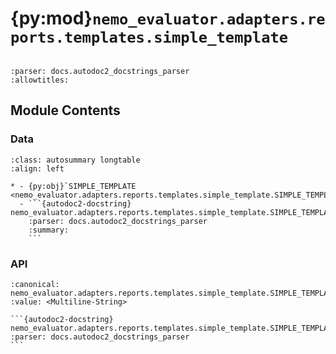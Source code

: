 # {py:mod}`nemo_evaluator.adapters.reports.templates.simple_template`

```{py:module} nemo_evaluator.adapters.reports.templates.simple_template
```

```{autodoc2-docstring} nemo_evaluator.adapters.reports.templates.simple_template
:parser: docs.autodoc2_docstrings_parser
:allowtitles:
```

## Module Contents

### Data

````{list-table}
:class: autosummary longtable
:align: left

* - {py:obj}`SIMPLE_TEMPLATE <nemo_evaluator.adapters.reports.templates.simple_template.SIMPLE_TEMPLATE>`
  - ```{autodoc2-docstring} nemo_evaluator.adapters.reports.templates.simple_template.SIMPLE_TEMPLATE
    :parser: docs.autodoc2_docstrings_parser
    :summary:
    ```
````

### API

````{py:data} SIMPLE_TEMPLATE
:canonical: nemo_evaluator.adapters.reports.templates.simple_template.SIMPLE_TEMPLATE
:value: <Multiline-String>

```{autodoc2-docstring} nemo_evaluator.adapters.reports.templates.simple_template.SIMPLE_TEMPLATE
:parser: docs.autodoc2_docstrings_parser
```

````
